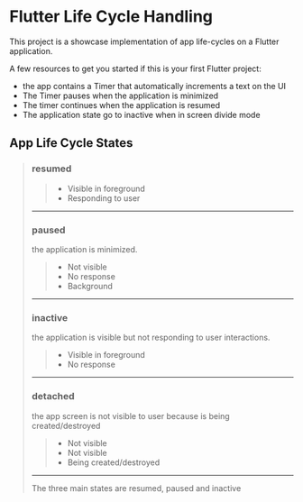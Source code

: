 # Flutter Life Cycle Handling

This project is a showcase implementation of app life-cycles on a Flutter application.

A few resources to get you started if this is your first Flutter project:

- the app contains a Timer that automatically increments a text on the UI
- The Timer pauses when the application is minimized
- The timer continues when the application is resumed
- The application state go to inactive when in screen divide mode

## App Life Cycle States

> ### **resumed**
> 
> > - Visible in foreground
> > - Responding to user
> 
> ___
> 
> ### **paused**
> 
> the application is minimized.
> 
> > - Not visible
> > - No response
> > - Background
> 
> ___
> 
> ### **inactive**
> 
> the application is visible but not responding to user interactions.
> 
> > - Visible in foreground
> > - No response
> 
> ___
> 
> ### **detached**
> 
> the app screen is not visible to user because is being created/destroyed
> 
> > - Not visible
> > - Not visible
> > - Being created/destroyed
> 
> ___
> 
> The three main states are resumed, paused and inactive